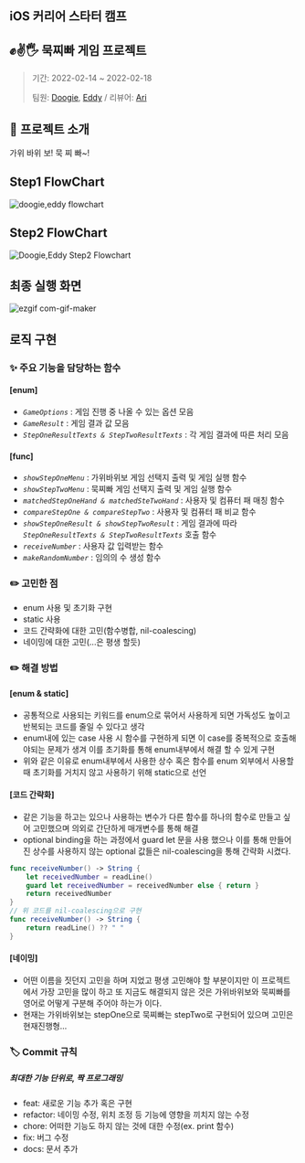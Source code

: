 ## iOS 커리어 스타터 캠프

## ✊✌️🖐 묵찌빠 게임 프로젝트
> 기간: 2022-02-14 ~ 2022-02-18
> 
> 팀원: [Doogie](https://github.com/doogie97), [Eddy](https://github.com/kimkyunghun3) / 리뷰어: [Ari](https://github.com/leeari95)

## 🎉 프로젝트 소개
가위 바위 보! 묵 찌 빠~!

## Step1 FlowChart

![doogie,eddy flowchart](https://user-images.githubusercontent.com/82325822/153981447-fc85ea43-feb8-4d46-a326-8c117f766875.png)

## Step2 FlowChart

![Doogie,Eddy Step2 Flowchart](https://user-images.githubusercontent.com/82325822/154202817-ad6b4795-0e36-43dd-b4a5-c849ef01daa0.png)


## 최종 실행 화면
![ezgif com-gif-maker](https://user-images.githubusercontent.com/82325822/154443974-6bd14d8e-32bc-4062-b536-0631a748e432.gif)

## 로직 구현
### ✨ 주요 기능을 담당하는 함수
#### [enum]
- *`GameOptions`* : 게임 진행 중 나올 수 있는 옵션 모음
- *`GameResult`* : 게임 결과 값 모음
- *`StepOneResultTexts & StepTwoResultTexts`* : 각 게임 결과에 따른 처리 모음
#### [func]
- *`showStepOneMenu`* : 가위바위보 게임 선택지 출력 및 게임 실행 함수
- *`showStepTwoMenu`* : 묵찌빠 게임 선택지 출력 및 게임 실행 함수
- *`matchedStepOneHand & matchedSteTwoHand`* : 사용자 및 컴퓨터 패 매칭 함수
- *`compareStepOne & compareStepTwo`* : 사용자 및 컴퓨터 패 비교 함수
- *`showStepOneResult & showStepTwoResult`* : 게임 결과에 따라 *`StepOneResultTexts & StepTwoResultTexts`* 호출 함수
- *`receiveNumber`* : 사용자 값 입력받는 함수
- *`makeRandomNumber`* : 임의의 수 생성 함수

### ✏️ 고민한 점
- enum 사용 및 초기화 구현
- static 사용
- 코드 간략화에 대한 고민(함수병합, nil-coalescing)
- 네이밍에 대한 고민(...은 평생 할듯)

### ✏️ 해결 방법
#### [enum & static]
- 공통적으로 사용되는 키워드를 enum으로 묶어서 사용하게 되면 가독성도 높이고 반복되는 코드를 줄일 수 있다고 생각
- enum내에 있는 case 사용 시 함수를 구현하게 되면 이 case를 중복적으로 호출해야되는 문제가 생겨 이를 초기화를 통해 enum내부에서 해결 할 수 있게 구현
- 위와 같은 이유로 enum내부에서 사용한 상수 혹은 함수를 enum 외부에서 사용할 때 초기화를 거치지 않고 사용하기 위해 static으로 선언
#### [코드 간략화]
- 같은 기능을 하고는 있으나 사용하는 변수가 다른 함수를 하나의 함수로 만들고 싶어 고민했으며 의외로 간단하게 매개변수를 통해 해결
- optional binding을 하는 과정에서 guard let 문을 사용 했으나 이를 통해 만들어진 상수를 사용하지 않는 optional 값들은 nil-coalescing을 통해 간략화 시켰다.
```swift
func receiveNumber() -> String {
    let receivedNumber = readLine()
    guard let receivedNumber = receivedNumber else { return }
    return receivedNumber
}
// 위 코드를 nil-coalescing으로 구현
func receiveNumber() -> String {
    return readLine() ?? " "
}
```
#### [네이밍]
- 어떤 이름을 짓던지 고민을 하며 지었고 평생 고민해야 할 부분이지만 이 프로젝트에서 가장 고민을 많이 하고 또 지금도 해결되지 않은 것은 가위바위보와 묵찌빠를 영어로 어떻게 구분해 주어야 하는가 이다. 
- 현재는 가위바위보는 stepOne으로 묵찌빠는 stepTwo로 구현되어 있으며 고민은 현재진행형...


### 🏷️ Commit 규칙
##### 최대한 기능 단위로, 짝 프로그래밍
- feat: 새로운 기능 추가 혹은 구현
- refactor: 네이밍 수정, 위치 조정 등 기능에 영향을 끼치지 않는 수정
- chore: 어떠한 기능도 하지 않는 것에 대한 수정(ex. print 함수)
- fix: 버그 수정
- docs: 문서 추가
